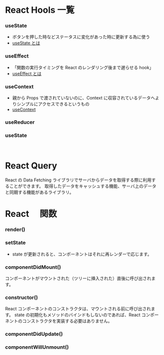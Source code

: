 # React Hools 一覧

### useState

- ボタンを押した時などステータスに変化があった時に更新する為に使う
- [useState とは](https://qiita.com/seira/items/f063e262b1d57d7e78b4)

### useEffect

- 「関数の実行タイミングを React のレンダリング後まで遅らせる hook」
- [useEffect とは](https://qiita.com/seira/items/e62890f11e91f6b9653f)

### useContext

- 親から Props で渡されていないのに、Context に収容されているデータへよりシンプルにアクセスできるというもの
- [useContext](https://qiita.com/seira/items/fccdf4e73c59c491558d)

### useReducer

### useState

<br/>

# React Query

React の Data Fetching ライブラリでサーバからデータを取得する際に利用することができます。
取得したデータをキャッシュする機能、サーバ上のデータと同期する機能があるライブラリ。

# React 　関数

### render()

### setState

- state が更新されると、コンポーネントはそれに再レンダーで応じます。

### componentDidMount()

コンポーネントがマウントされた（ツリーに挿入された）直後に呼び出されます。

### constructor()

React コンポーネントのコンストラクタは、マウントされる前に呼び出されます。
state の初期化もメソッドのバインドもしないのであれば、React コンポーネントのコンストラクタを実装する必要はありません。

### componentDidUpdate()

### componentWillUnmount()

###
